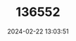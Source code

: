 ---
title: "136552"
category: "Zaglossus bartoni"
draft: false
date: 2024-02-22 13:03:51
languages:
  English: ["Eastern Long-beaked Echidna"]
---